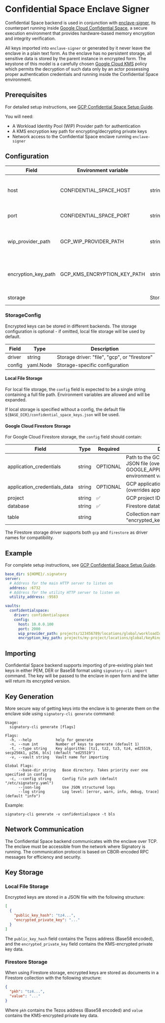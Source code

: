 # Confidential Space Enclave Signer

Confidential Space backend is used in conjunction with [enclave-signer](https://github.com/ecadlabs/enclave-signer), its counterpart running inside [Google Cloud Confidential Space](https://cloud.google.com/confidential-computing/confidential-space), a secure execution environment that provides hardware-based memory encryption and integrity verification.

All keys imported into `enclave-signer` or generated by it never leave the enclave in a plain text form. As the enclave has no persistent storage, all sensitive data is stored by the parent instance in encrypted form. The keystone of this model is a carefully chosen [Google Cloud KMS](https://cloud.google.com/kms/) policy which permits the decryption of such data only by an actor possessing proper authentication credentials and running inside the Confidential Space environment.

## Prerequisites

For detailed setup instructions, see [GCP Confidential Space Setup Guide](gcp_confidentialspace_setup.md).

You will need:
- A Workload Identity Pool (WIP) Provider path for authentication
- A KMS encryption key path for encrypting/decrypting private keys
- Network access to the Confidential Space enclave running `enclave-signer`

## Configuration

| Field                | Environment variable | Type          | Default | Required | Description                                                  |
| -------------------- | -------------------- | ------------- | ------- | -------- | ------------------------------------------------------------ |
| host                 | CONFIDENTIAL_SPACE_HOST | string    |         | ✅        | Host address of the Confidential Space enclave running `enclave-signer` |
| port                 | CONFIDENTIAL_SPACE_PORT | string    | 2000    |          | TCP port of `enclave-signer` service                        |
| wip_provider_path    | GCP_WIP_PROVIDER_PATH | string        |         | ✅        | Workload Identity Pool Provider path for authentication          |
| encryption_key_path  | GCP_KMS_ENCRYPTION_KEY_PATH | string |         | ✅        | KMS key path used by enclave to encrypt/decrypt private keys |
| storage              |                      | StorageConfig |         |          | Key storage configuration                                    |

### StorageConfig

Encrypted keys can be stored in different backends. The storage configuration is optional - if omitted, local file storage will be used by default.

| Field  | Type            | Description                               |
| ------ | --------------- | ----------------------------------------- |
| driver | string          | Storage driver: "file", "gcp", or "firestore" |
| config | yaml.Node       | Storage-specific configuration            |

#### Local File Storage

For local file storage, the `config` field is expected to be a single string containing a full file path. Environment variables are allowed and will be expanded.

If local storage is specified without a config, the default file `${BASE_DIR}/confidential_space_keys.json` will be used.

#### Google Cloud Firestore Storage

For Google Cloud Firestore storage, the `config` field should contain:

| Field     | Type   | Required | Description                                    |
| --------- | ------ | -------- | ---------------------------------------------- |
|application_credentials|string|OPTIONAL|Path to the GCP application token JSON file (overrides GOOGLE_APPLICATION_CREDENTIALS environment variable)|
|application_credentials_data|string|OPTIONAL|GCP application token JSON data (overrides application_credentials)|
| project   | string | ✅        | GCP project ID                                 |
| database  | string | ✅        | Firestore database name                        |
| table     | string |          | Collection name (default: "encrypted_keys")    |

The Firestore storage driver supports both `gcp` and `firestore` as driver names for compatibility.

## Example

For complete setup instructions, see [GCP Confidential Space Setup Guide](gcp_confidentialspace_setup.md).

```yaml
base_dir: ${HOME}/.signatory
server:
  # Address for the main HTTP server to listen on
  address: :6732
  # Address for the utility HTTP server to listen on
  utility_address: :9583

vaults:
  confidentialspace:
    driver: confidentialspace
    config:
      host: 10.0.0.100
      port: 2000
      wip_provider_path: projects/123456789/locations/global/workloadIdentityPools/my-pool/providers/my-provider
      encryption_key_path: projects/my-project/locations/global/keyRings/my-keyring/cryptoKeys/my-key
```

## Importing

Confidential Space backend supports importing of pre-existing plain text keys in either PEM, DER or Base58 format using `signatory-cli import` command. The key will be passed to the enclave in open form and the latter will return its encrypted version.

## Key Generation

More secure way of getting keys into the enclave is to generate them on the enclave side using `signatory-cli generate` command:

```
Usage:
  signatory-cli generate [flags]

Flags:
  -h, --help           help for generate
  -n, --num int        Number of keys to generate (default 1)
  -t, --type string    Key algorithm: [tz1, tz2, tz3, tz4, ed25519, secp256k1, p256, bls] (default "ed25519")
  -v, --vault string   Vault name for importing

Global Flags:
      --base-dir string   Base directory. Takes priority over one specified in config
  -c, --config string     Config file path (default "/etc/signatory.yaml")
      --json-log          Use JSON structured logs
      --log string        Log level: [error, warn, info, debug, trace] (default "info")
```

Example:

```
signatory-cli generate -v confidentialspace -t bls
```

## Network Communication

The Confidential Space backend communicates with the enclave over TCP. The enclave must be accessible from the network where Signatory is running. The communication protocol is based on CBOR-encoded RPC messages for efficiency and security.

## Key Storage

### Local File Storage

Encrypted keys are stored in a JSON file with the following structure:

```json
[
  {
    "public_key_hash": "tz4...",
    "encrypted_private_key": "..."
  }
]
```

The `public_key_hash` field contains the Tezos address (Base58 encoded), and the `encrypted_private_key` field contains the KMS-encrypted private key data.

### Firestore Storage

When using Firestore storage, encrypted keys are stored as documents in a Firestore collection with the following structure:

```json
{
  "pkh": "tz4...",
  "value": "..."
}
```

Where `pkh` contains the Tezos address (Base58 encoded) and `value` contains the KMS-encrypted private key data.
